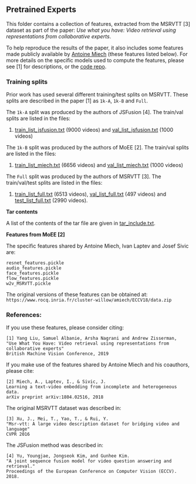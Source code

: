 ## Pretrained Experts

This folder contains a collection of features, extracted from the MSRVTT [3] dataset as part of the paper:
*Use what you have: Video retrieval using representations from collaborative experts*.

To help reproduce the results of the paper, it also includes some features made publicly available by [Antoine Miech](https://www.di.ens.fr/~miech/) (these features listed below).
For more details on the specific models used to compute the features, please see [1] for descriptions, or the [code repo](https://github.com/albanie/collaborative-experts).

### Training splits

Prior work has used several different training/test splits on MSRVTT. These splits
are described in the paper [1] as `1k-A`, `1k-B` and `Full`.

The `1k-A` split was produced by the authors of JSFusion [4].  The train/val splits are listed in the files:

1. [train_list_jsfusion.txt](train_list_jsfusion_.txt) (9000 videos) and [val_list_jsfusion.txt](val_list_jsfusion.txt) (1000 videos)

The `1k-B` split was produced by the authors of MoEE [2].  The train/val splits are listed in the files:

1. [train_list_miech.txt](train_list_miech.txt) (6656 videos) and [val_list_miech.txt](val_list_miech.txt) (1000 videos)

The `Full` split was produced by the authors of MSRVTT [3].  The train/val/test splits are listed in the files:

1. [train_list_full.txt](train_list_dev.txt) (6513 videos), [val_list_full.txt](val_list_full.txt) (497 videos) and [test_list_full.txt](test_list_full.txt) (2990 videos).

**Tar contents**

A list of the contents of the tar file are given in [tar_include.txt](tar_include.txt).

**Features from MoEE [2]**

The specific features shared by Antoine Miech, Ivan Laptev and Josef Sivic are:

```
resnet_features.pickle
audio_features.pickle
face_features.pickle
flow_features.pickle
w2v_MSRVTT.pickle
```

The original versions of these features can be obtained at:
`https://www.rocq.inria.fr/cluster-willow/amiech/ECCV18/data.zip`

### References:

If you use these features, please consider citing:
```
[1] Yang Liu, Samuel Albanie, Arsha Nagrani and Andrew Zisserman,
"Use What You Have: Video retrieval using representations from collaborative experts"
British Machine Vision Conference, 2019
```

If you make use of the features shared by Antoine Miech and his coauthors, please cite:
```
[2] Miech, A., Laptev, I., & Sivic, J.
Learning a text-video embedding from incomplete and heterogeneous data.
arXiv preprint arXiv:1804.02516, 2018
```

The original MSRVTT dataset was described in:

```
[3] Xu, J., Mei, T., Yao, T., & Rui, Y.
"Msr-vtt: A large video description dataset for bridging video and language"
CVPR 2016
```

The JSFusion method was described in:

```
[4] Yu, Youngjae, Jongseok Kim, and Gunhee Kim.
"A joint sequence fusion model for video question answering and retrieval."
Proceedings of the European Conference on Computer Vision (ECCV). 2018.
```

